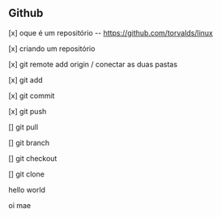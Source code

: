 ## Github

[x] oque é um repositório -- https://github.com/torvalds/linux

[x] criando um repositório

[x] git remote add origin / conectar as duas pastas

[x] git add

[x] git commit

[x] git push

[] git pull

[] git branch

[] git checkout

[] git clone


hello world

oi mae
